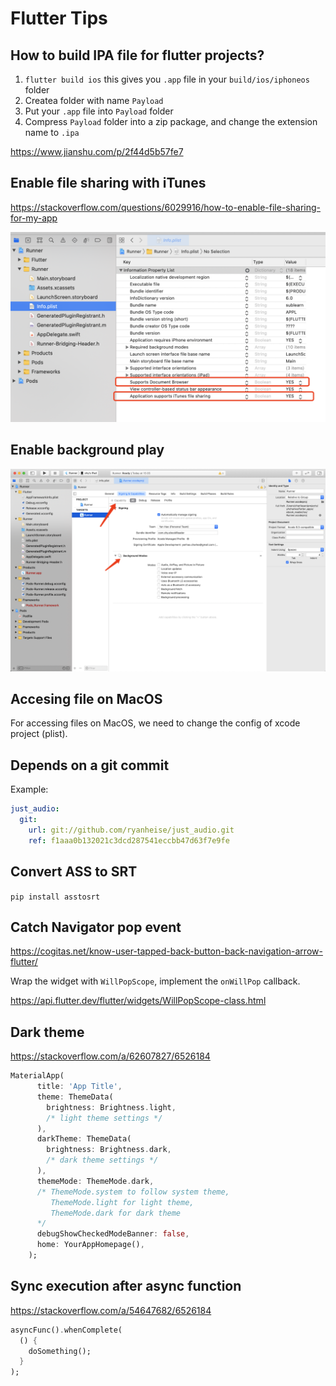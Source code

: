 

# Flutter Tips

## How to build IPA file for flutter projects?

1. `flutter build ios` this gives you `.app` file in your `build/ios/iphoneos` folder
2. Createa folder with name `Payload`
3. Put your `.app` file into `Payload` folder
4. Compress `Payload` folder into a zip package, and change the extension name to `.ipa`



https://www.jianshu.com/p/2f44d5b57fe7

## Enable file sharing with iTunes

https://stackoverflow.com/questions/6029916/how-to-enable-file-sharing-for-my-app

![image-20210126153432414](assets/image-20210126153432414.png)



## Enable background play

![image-20210126153602754](assets/image-20210126153602754.png)

## Accesing file on MacOS

For accessing files on MacOS, we need to change the config of xcode project (plist). 

## Depends on a git commit

Example:

```yaml
just_audio:
  git:
    url: git://github.com/ryanheise/just_audio.git
    ref: f1aaa0b132021c3dcd287541eccbb47d63f7e9fe
```



## Convert ASS to SRT

`pip install asstosrt`



## Catch Navigator pop event

https://cogitas.net/know-user-tapped-back-button-back-navigation-arrow-flutter/

Wrap the widget with `WillPopScope`, implement the `onWillPop` callback.

https://api.flutter.dev/flutter/widgets/WillPopScope-class.html



## Dark theme

https://stackoverflow.com/a/62607827/6526184

```dart
MaterialApp(
      title: 'App Title',
      theme: ThemeData(
        brightness: Brightness.light,
        /* light theme settings */
      ),
      darkTheme: ThemeData(
        brightness: Brightness.dark,
        /* dark theme settings */
      ),
      themeMode: ThemeMode.dark, 
      /* ThemeMode.system to follow system theme, 
         ThemeMode.light for light theme, 
         ThemeMode.dark for dark theme
      */
      debugShowCheckedModeBanner: false,
      home: YourAppHomepage(),
    );
```

## Sync execution after async function

https://stackoverflow.com/a/54647682/6526184

```dart
asyncFunc().whenComplete(
  () {
    doSomething();
  }
);
```

